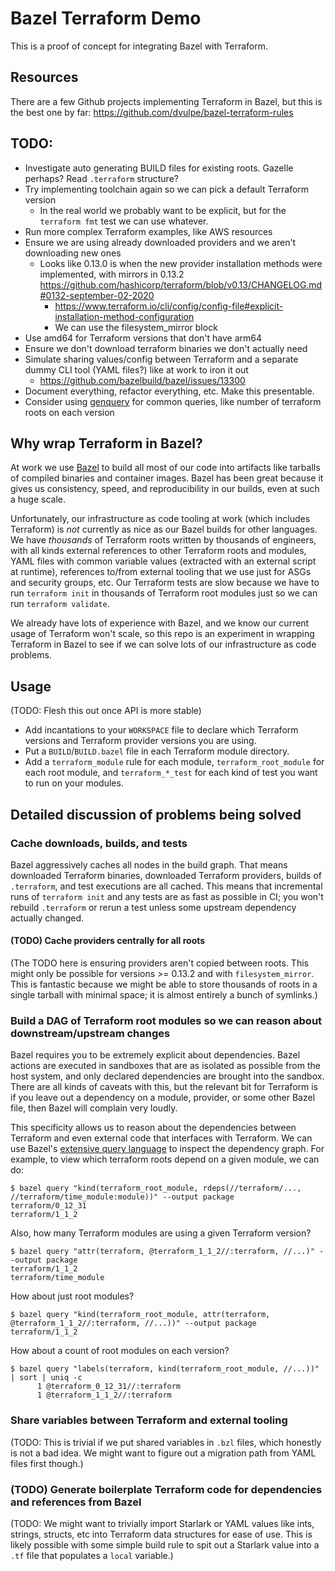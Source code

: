# Bazel Terraform Demo

This is a proof of concept for integrating Bazel with Terraform.

## Resources

There are a few Github projects implementing Terraform in Bazel, but this is the
best one by far: https://github.com/dvulpe/bazel-terraform-rules

## TODO:

- Investigate auto generating BUILD files for existing roots. Gazelle perhaps?
  Read `.terraform` structure?
- Try implementing toolchain again so we can pick a default Terraform version
  - In the real world we probably want to be explicit, but for the `terraform
    fmt` test we can use whatever.
- Run more complex Terraform examples, like AWS resources
- Ensure we are using already downloaded providers and we aren't downloading new
  ones
  - Looks like 0.13.0 is when the new provider installation methods were
    implemented, with mirrors in 0.13.2
    https://github.com/hashicorp/terraform/blob/v0.13/CHANGELOG.md#0132-september-02-2020
	- https://www.terraform.io/cli/config/config-file#explicit-installation-method-configuration
	- We can use the filesystem_mirror block
- Use amd64 for Terraform versions that don't have arm64
- Ensure we don't download terraform binaries we don't actually need
- Simulate sharing values/config between Terraform and a separate dummy CLI tool
  (YAML files?) like at work to iron it out
  - https://github.com/bazelbuild/bazel/issues/13300
- Document everything, refactor everything, etc. Make this presentable.
- Consider using
  [genquery](https://docs.bazel.build/versions/main/be/general.html#genquery)
  for common queries, like number of terraform roots on each version

## Why wrap Terraform in Bazel?

At work we use [Bazel](https://bazel.build/) to build all most of our code into
artifacts like tarballs of compiled binaries and container images. Bazel has
been great because it gives us consistency, speed, and reproducibility in our
builds, even at such a huge scale.

Unfortunately, our infrastructure as code tooling at work (which includes
Terraform) is _not_ currently as nice as our Bazel builds for other languages.
We have _thousands_ of Terraform roots written by thousands of engineers, with
all kinds external references to other Terraform roots and modules, YAML files
with common variable values (extracted with an external script at runtime),
references to/from external tooling that we use just for ASGs and security
groups, etc. Our Terraform tests are slow because we have to run `terraform
init` in thousands of Terraform root modules just so we can run `terraform
validate`.

We already have lots of experience with Bazel, and we know our current usage of
Terraform won't scale, so this repo is an experiment in wrapping Terraform in
Bazel to see if we can solve lots of our infrastructure as code problems.

## Usage

(TODO: Flesh this out once API is more stable)

- Add incantations to your `WORKSPACE` file to declare which Terraform versions
  and Terraform provider versions you are using.
- Put a `BUILD`/`BUILD.bazel` file in each Terraform module directory.
- Add a `terraform_module` rule for each module, `terraform_root_module` for
  each root module, and `terraform_*_test` for each kind of test you want to run
  on your modules.

## Detailed discussion of problems being solved

### Cache downloads, builds, and tests

Bazel aggressively caches all nodes in the build graph. That means downloaded
Terraform binaries, downloaded Terraform providers, builds of `.terraform`, and
test executions are all cached. This means that incremental runs of `terraform
init` and any tests are as fast as possible in CI; you won't rebuild
`.terraform` or rerun a test unless some upstream dependency actually changed.

#### (TODO) Cache providers centrally for all roots

(The TODO here is ensuring providers aren't copied between roots. This might
only be possible for versions >= 0.13.2 and with `filesystem_mirror`. This is
fantastic because we might be able to store thousands of roots in a single
tarball with minimal space; it is almost entirely a bunch of symlinks.)

### Build a DAG of Terraform root modules so we can reason about downstream/upstream changes

Bazel requires you to be extremely explicit about dependencies. Bazel actions
are executed in sandboxes that are as isolated as possible from the host system,
and only declared dependencies are brought into the sandbox. There are all kinds
of caveats with this, but the relevant bit for Terraform is if you leave out a
dependency on a module, provider, or some other Bazel file, then Bazel will
complain very loudly.

This specificity allows us to reason about the dependencies between Terraform
and even external code that interfaces with Terraform. We can use Bazel's
[extensive query language](https://docs.bazel.build/versions/main/query.html) to
inspect the dependency graph. For example, to view which terraform roots depend
on a given module, we can do:

```
$ bazel query "kind(terraform_root_module, rdeps(//terraform/..., //terraform/time_module:module))" --output package
terraform/0_12_31
terraform/1_1_2
```

Also, how many Terraform modules are using a given Terraform version?

```
$ bazel query "attr(terraform, @terraform_1_1_2//:terraform, //...)" --output package
terraform/1_1_2
terraform/time_module
```

How about just root modules?

```
$ bazel query "kind(terraform_root_module, attr(terraform, @terraform_1_1_2//:terraform, //...))" --output package
terraform/1_1_2
```

How about a count of root modules on each version?

```
$ bazel query "labels(terraform, kind(terraform_root_module, //...))" | sort | uniq -c
      1 @terraform_0_12_31//:terraform
      1 @terraform_1_1_2//:terraform
```

### Share variables between Terraform and external tooling

(TODO: This is trivial if we put shared variables in `.bzl` files, which
honestly is not a bad idea. We might want to figure out a migration path from
YAML files first though.)

### (TODO) Generate boilerplate Terraform code for dependencies and references from Bazel

(TODO: We might want to trivially import Starlark or YAML values like ints,
strings, structs, etc into Terraform data structures for ease of use. This is
likely possible with some simple build rule to spit out a Starlark value into a
`.tf` file that populates a `local` variable.)
